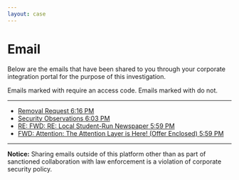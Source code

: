 ```yaml
---
layout: case
---
```

<div class="content" data-view="email">
    <h1 class="uppercase">Email</h1>
    <p>Below are the emails that have been shared to you through your corporate integration portal for the purpose of this investigation.</p>
    <p>Emails marked with <i class="fa fa-lock"></i> require an access code. Emails marked with <i class="fa fa-envelope-o"></i> do not.</p>
    <hr>
    <ul class="nonlist">
        <li id="email-removal" class="email-holder hidden">
            <a href="../secure/removal" class="email">
                <i class="fa fa-lock"></i>
                <span> Removal Request</span>
                <span class="email-time">6:16 PM</span>
            </a>
        </li>
        <li class="email-holder">
            <a href="../document/observations" class="email">
                <i class="fa fa-envelope-o"></i>
                <span> Security Observations</span>
                <span class="email-time">6:03 PM</span>
            </a>
        </li>
        <li class="email-holder">
            <a href="../secure/pledge" class="email">
                <i class="fa fa-lock"></i>
                <span> RE: FWD: RE: Local Student-Run Newspaper</span>
                <span class="email-time">5:59 PM</span>
            </a>
        </li>
        <li class="email-holder">
            <a href="../secure/offer" class="email">
                <i class="fa fa-lock"></i>
                <span> FWD: Attention: The Attention Layer is Here! (Offer Enclosed)</span>
                <span class="email-time">5:59 PM</span>
            </a>
        </li>
    </ul>
    <hr>
    <p><strong>Notice:</strong> Sharing emails outside of this platform other than as part of sanctioned collaboration with law enforcement is a violation of corporate security policy.</p>
</div>